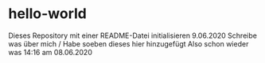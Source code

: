 # hello-world
Dieses Repository mit einer README-Datei initialisieren 9.06.2020
Schreibe was über mich /  Habe soeben dieses hier hinzugefügt
Also schon wieder was 14:16 am 08.06.2020
